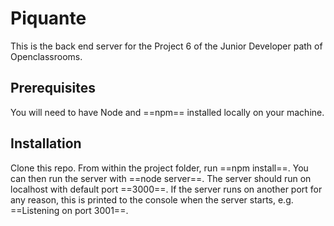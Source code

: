 # Piquante

This is the back end server for the Project 6 of the Junior Developer path of Openclassrooms.

## Prerequisites

You will need to have Node and ==npm== installed locally on your machine.

## Installation

Clone this repo. From within the project folder, run ==npm install==. You can then run the server with ==node server==. The server should run on localhost with default port ==3000==. If the server runs on another port for any reason, this is printed to the console when the server starts, e.g. ==Listening on port 3001==.
